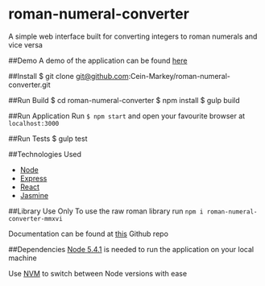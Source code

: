 # roman-numeral-converter
A simple web interface built for converting integers to roman numerals and vice versa

##Demo
A demo of the application can be found <a href="http://roman-converter.cein.irish/" target="_blank">here</a>

##Install
	$ git clone git@github.com:Cein-Markey/roman-numeral-converter.git

##Run Build
	$ cd roman-numeral-converter
	$ npm install
	$ gulp build

##Run Application
Run `$ npm start` and open your favourite browser at `localhost:3000`

##Run Tests
	$ gulp test

##Technologies Used
* <a href="https://nodejs.org/en/">Node</a>
* <a href="http://expressjs.com/">Express</a>
* <a href="https://facebook.github.io/react/index.html">React</a>
* <a href="http://jasmine.github.io/">Jasmine</a>

##Library Use Only
To use the raw roman library run `npm i roman-numeral-converter-mmxvi`

Documentation can be found at <a href="https://github.com/Cein-Markey/roman-numeral-conversion-library">this</a> Github repo


##Dependencies
<a href="https://nodejs.org/en/">Node 5.4.1</a> is needed to run the application on your local machine

Use <a href="https://github.com/creationix/nvm">NVM</a> to switch between Node versions with ease
